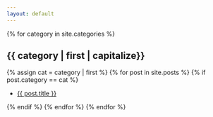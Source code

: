 ```yaml
---
layout: default
---
```


<div>
	{% for category in  site.categories  %}
        <h2 id="{{ category | first }}">{{ category | first | capitalize}}</h2>
        {% assign cat = category | first %}
        {% for post in site.posts %}
        	{% if post.category == cat %}
			<ul class="widget">
				<li><a href="/{{ post.permalink }}">{{ post.title }}</a></li>
			</ul>
			{% endif %}	
		{% endfor %}
	{% endfor %}
</div>